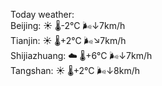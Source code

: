 Today weather:  
Beijing: ☀️   🌡️-2°C 🌬️↓7km/h  
Tianjin: ☀️   🌡️+2°C 🌬️↘7km/h  
Shijiazhuang: ☁️   🌡️+6°C 🌬️↓7km/h  
Tangshan: ☀️   🌡️+2°C 🌬️↓8km/h  
